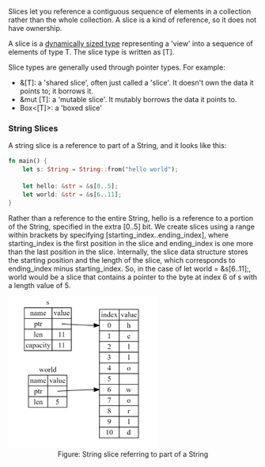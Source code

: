Slices let you reference a contiguous sequence of elements in a collection rather than the whole collection. A slice is a kind of reference, so it does not have ownership.

A slice is a [dynamically sized type](https://doc.rust-lang.org/reference/dynamically-sized-types.html) representing a 'view' into a sequence of elements of type T. The slice type is written as [T].

Slice types are generally used through pointer types. For example:

* &[T]: a 'shared slice', often just called a 'slice'. It doesn't own the data it points to; it borrows it.
* &mut [T]: a 'mutable slice'. It mutably borrows the data it points to.
* Box<[T]>: a 'boxed slice'


### String Slices

A string slice is a reference to part of a String, and it looks like this:

```rust
fn main() {
    let s: String = String::from("hello world");

    let hello: &str = &s[0..5];
    let world: &str = &s[6..11];
}
```

Rather than a reference to the entire String, hello is a reference to a portion of the String, specified in the extra [0..5] bit. We create slices using a range within brackets by specifying [starting_index..ending_index], where starting_index is the first position in the slice and ending_index is one more than the last position in the slice. Internally, the slice data structure stores the starting position and the length of the slice, which corresponds to ending_index minus starting_index. So, in the case of let world = &s[6..11];, world would be a slice that contains a pointer to the byte at index 6 of s with a length value of 5.

<img src="img/type_str_.jpg"  style="zoom:30%">

<center>Figure: String slice referring to part of a String</center>